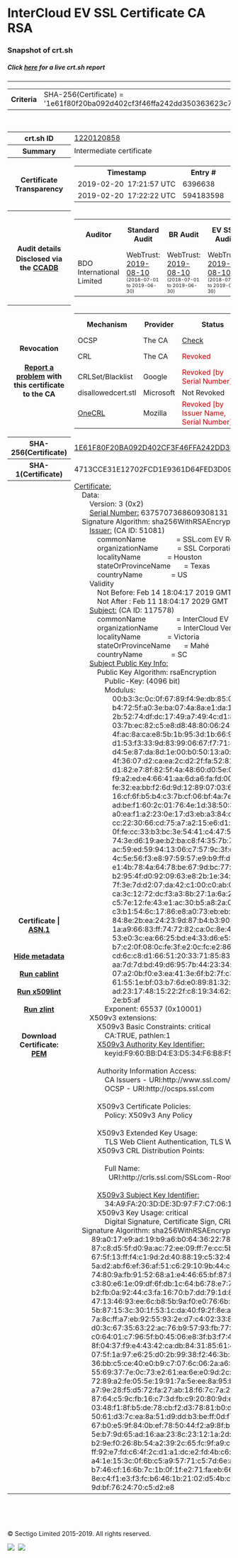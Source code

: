 # InterCloud EV SSL Certificate CA RSA
### Snapshot of crt.sh
##### Click [here](https://crt.sh/?q=1E61F80F20BA092D402CF3F46FFA242DD350363623C7714E1276798EABA140A2) for a live crt.sh report

---
<!DOCTYPE HTML PUBLIC "-//W3C//DTD HTML 4.0 Transitional//EN">
<HTML>

<BODY>

<TABLE>
  <TR>
    <TH class="outer">Criteria</TH>
    <TD class="outer">SHA-256(Certificate) = '1e61f80f20ba092d402cf3f46ffa242dd350363623c7714e1276798eaba140a2'</TD>
  </TR>
</TABLE>
<BR>
<TABLE>
  <TR>
    <TH class="outer">crt.sh ID</TH>
    <TD class="outer"><A href="?id=1220120858">1220120858</A></TD>
  </TR>
  <TR>
    <TH class="outer">Summary</TH>
    <TD class="outer">Intermediate certificate</TD>
  </TR>
  <TR>
    <TH class="outer">Certificate<BR>Transparency</TH>
    <TD class="outer">
<TABLE class="options" style="margin-left:0px">
  <TR>
    <TH>Timestamp</TH>
    <TH>Entry #</TH>
    <TH>Log Operator</TH>
    <TH>Log URL</TH>
  </TR>
  <TR>
    <TD>2019-02-20&nbsp; <FONT class="small">17:21:57 UTC</FONT></TD>
    <TD>6396638</TD>
    <TD>Sectigo</TD>
    <TD>https://dodo.ct.comodo.com</TD>
  </TR>
  <TR>
    <TD>2019-02-20&nbsp; <FONT class="small">17:22:22 UTC</FONT></TD>
    <TD>594183598</TD>
    <TD>Google</TD>
    <TD>https://ct.googleapis.com/rocketeer</TD>
  </TR>
</TABLE>
    </TD>
  </TR>
  <TR>
    <TH class="outer">Audit details<BR>
      <DIV class="small" style="padding-top:3px">Disclosed via the
        <A href="//ccadb-public.secure.force.com/mozilla/PublicAllIntermediateCerts" target="_blank">CCADB</A></DIV>
    </TH>
    <TD class="outer">
<TABLE class="options" style="margin-left:0px">
  <TR>
    <TH>Auditor</TH>
    <TH>Standard Audit</TH>
    <TH>BR Audit</TH>
    <TH>EV SSL Audit</TH>
    <TH>Documents</TH>
    <TH>CCADB</TH>
    <TH>Root Owner / Certificate</TH>
  </TR>
  <TR>
    <TD style="vertical-align:middle">BDO International Limited</TD>
    <TD>WebTrust:
      <A href="https://www.cpacanada.ca/generichandlers/CPACHandler.ashx?attachmentid=233834" target="_blank">2019-08-10</A>
      <BR><FONT style="font-size:8pt">(2018-07-01 to 2019-06-30)</FONT></TD>
    <TD>WebTrust:
      <A href="https://www.cpacanada.ca/generichandlers/CPACHandler.ashx?attachmentid=233835" target="_blank">2019-08-10</A>
      <BR><FONT style="font-size:8pt">(2018-07-01 to 2019-06-30)</FONT></TD>
    <TD>WebTrust:
      <A href="https://www.cpacanada.ca/generichandlers/CPACHandler.ashx?attachmentid=233836" target="_blank">2019-08-10</A>
      <BR><FONT style="font-size:8pt">(2018-07-01 to 2019-06-30)</FONT></TD>
    <TD>
      <A href="https://www.ssl.com/app/uploads/2019/06/SSLcom_CP_CPS_Version_1_6.pdf" target="blank">CP</A>
      <A href="https://www.ssl.com/app/uploads/2019/06/SSLcom_CP_CPS_Version_1_6.pdf" target="blank">CPS</A>
    </TD>
    <TD><A href="//ccadb.force.com/0011J00001MXQJpQAP" target="_blank">0011J00001MXQJpQAP</A></TD>
    <TD><A href="/?id=163978581">SSL.com</A></TD>
  </TR>
</TABLE>
    </TD>
  </TR>
  <TR>
    <TH class="outer">Revocation<BR><BR>
      <DIV class="small" style="padding-top:3px"><A href="?id=1220120858&opt=problemreporting">Report a problem</A> with<BR>this certificate to the CA</DIV></TH>
    <TD class="outer">
      <TABLE class="options" style="margin-left:0px">
        <TR>
          <TH>Mechanism</TH>
          <TH>Provider</TH>
          <TH>Status</TH>
          <TH>Revocation Date</TH>
          <TH>Last Observed in CRL</TH>
          <TH>Last Checked <SPAN style="color:#CC0000;vertical-align:middle;font-size:70%;font-weight:normal">(Error)</SPAN></TH>
        </TR>
        <TR>
          <TD>OCSP</TD>
          <TD>The CA</TD>
          <TD><A href="?id=1220120858&opt=ocsp">Check</A></TD>
          <TD><SPAN style="color:#888888">?</SPAN></TD>
          <TD><SPAN style="color:#888888">n/a</SPAN></TD>
          <TD><SPAN style="color:#888888">?</SPAN></TD>
        </TR>
        <TR>
          <TD>CRL</TD>
          <TD>The CA</TD>
          <TD><SPAN style="color:#CC0000">Revoked</SPAN></TD><TD>2019-04-05&nbsp; <FONT class="small">17:00:54 UTC</FONT></TD><TD>2019-05-21&nbsp; <FONT class="small">12:23:19 UTC</FONT></TD><TD>2019-12-04&nbsp; <FONT class="small">19:01:35 UTC</FONT></TD>
        </TR>
        <TR>
          <TD>CRLSet/Blacklist</TD>
          <TD>Google</TD>
          <TD><SPAN style="color:#CC0000">Revoked [by Serial Number]</SPAN></TD>
          <TD><SPAN style="color:#888888">n/a</SPAN></TD>
          <TD><SPAN style="color:#888888">n/a</SPAN></TD>
          <TD><SPAN style="color:#888888">n/a</SPAN></TD>
        </TR>
        <TR>
          <TD>disallowedcert.stl</TD>
          <TD>Microsoft</TD>
          <TD>Not Revoked</TD>
          <TD><SPAN style="color:#888888">n/a</SPAN></TD>
          <TD><SPAN style="color:#888888">n/a</SPAN></TD>
          <TD><SPAN style="color:#888888">n/a</SPAN></TD>
        </TR>
        <TR>
          <TD><A href="/mozilla-onecrl" target="_blank">OneCRL</A></TD>
          <TD>Mozilla</TD>
          <TD><SPAN style="color:#CC0000">Revoked [by Issuer Name, Serial Number]</SPAN></TD><TD><SPAN style="color:#888888">Unknown</SPAN></TD>
          <TD><SPAN style="color:#888888">n/a</SPAN></TD>
          <TD><SPAN style="color:#888888">n/a</SPAN></TD>
        </TR>
      </TABLE>
    </TD>
  </TR>
  <TR>
    <TH class="outer">SHA-256(Certificate)</TH>
    <TD class="outer"><A href="//censys.io/certificates/1e61f80f20ba092d402cf3f46ffa242dd350363623c7714e1276798eaba140a2">1E61F80F20BA092D402CF3F46FFA242DD350363623C7714E1276798EABA140A2</A></TD>
  </TR>
  <TR>
    <TH class="outer">SHA-1(Certificate)</TH>
    <TD class="outer">4713CCE31E12702FCD1E9361D64FED3D099BF700</TD>
  </TR>
  <TR>
    <TH class="outer">Certificate | <A href="?asn1=1220120858">ASN.1</A>
      <SPAN class="small"><BR>
      <BR><BR><A href="?id=1220120858&opt=nometadata">Hide metadata</A>
      <BR><BR><A href="?id=1220120858&opt=cablint">Run cablint</A>
      <BR><BR><A href="?id=1220120858&opt=x509lint">Run x509lint</A>
      <BR><BR><A href="?id=1220120858&opt=zlint">Run zlint</A>
      <BR><BR><BR>Download Certificate: <A href="?d=1220120858">PEM</A>
      </SPAN>
    </TH>
    <TD class="text"><A href="?d=1220120858">Certificate:</A><BR>&nbsp;&nbsp;&nbsp;&nbsp;Data:<BR>&nbsp;&nbsp;&nbsp;&nbsp;&nbsp;&nbsp;&nbsp;&nbsp;Version:&nbsp;3&nbsp;(0x2)<BR>&nbsp;&nbsp;&nbsp;&nbsp;&nbsp;&nbsp;&nbsp;&nbsp;<A href="?serial=587b101261cc5de3">Serial&nbsp;Number:</A>&nbsp;6375707368609308131&nbsp;(0x587b101261cc5de3)<BR>&nbsp;&nbsp;&nbsp;&nbsp;Signature&nbsp;Algorithm:&nbsp;sha256WithRSAEncryption<BR>&nbsp;&nbsp;&nbsp;&nbsp;&nbsp;&nbsp;&nbsp;&nbsp;<A href="?caid=51081">Issuer:</A> <SPAN class="small">(CA ID: 51081)</SPAN><BR>&nbsp;&nbsp;&nbsp;&nbsp;&nbsp;&nbsp;&nbsp;&nbsp;&nbsp;&nbsp;&nbsp;&nbsp;commonName&nbsp;&nbsp;&nbsp;&nbsp;&nbsp;&nbsp;&nbsp;&nbsp;&nbsp;&nbsp;&nbsp;&nbsp;&nbsp;&nbsp;&nbsp;&nbsp;=&nbsp;SSL.com&nbsp;EV&nbsp;Root&nbsp;Certification&nbsp;Authority&nbsp;RSA&nbsp;R2<BR>&nbsp;&nbsp;&nbsp;&nbsp;&nbsp;&nbsp;&nbsp;&nbsp;&nbsp;&nbsp;&nbsp;&nbsp;organizationName&nbsp;&nbsp;&nbsp;&nbsp;&nbsp;&nbsp;&nbsp;&nbsp;&nbsp;&nbsp;=&nbsp;SSL&nbsp;Corporation<BR>&nbsp;&nbsp;&nbsp;&nbsp;&nbsp;&nbsp;&nbsp;&nbsp;&nbsp;&nbsp;&nbsp;&nbsp;localityName&nbsp;&nbsp;&nbsp;&nbsp;&nbsp;&nbsp;&nbsp;&nbsp;&nbsp;&nbsp;&nbsp;&nbsp;&nbsp;&nbsp;=&nbsp;Houston<BR>&nbsp;&nbsp;&nbsp;&nbsp;&nbsp;&nbsp;&nbsp;&nbsp;&nbsp;&nbsp;&nbsp;&nbsp;stateOrProvinceName&nbsp;&nbsp;&nbsp;&nbsp;&nbsp;&nbsp;&nbsp;=&nbsp;Texas<BR>&nbsp;&nbsp;&nbsp;&nbsp;&nbsp;&nbsp;&nbsp;&nbsp;&nbsp;&nbsp;&nbsp;&nbsp;countryName&nbsp;&nbsp;&nbsp;&nbsp;&nbsp;&nbsp;&nbsp;&nbsp;&nbsp;&nbsp;&nbsp;&nbsp;&nbsp;&nbsp;&nbsp;=&nbsp;US<BR>&nbsp;&nbsp;&nbsp;&nbsp;&nbsp;&nbsp;&nbsp;&nbsp;Validity<BR>&nbsp;&nbsp;&nbsp;&nbsp;&nbsp;&nbsp;&nbsp;&nbsp;&nbsp;&nbsp;&nbsp;&nbsp;Not&nbsp;Before:&nbsp;Feb&nbsp;14&nbsp;18:04:17&nbsp;2019&nbsp;GMT<BR>&nbsp;&nbsp;&nbsp;&nbsp;&nbsp;&nbsp;&nbsp;&nbsp;&nbsp;&nbsp;&nbsp;&nbsp;Not&nbsp;After&nbsp;:&nbsp;Feb&nbsp;11&nbsp;18:04:17&nbsp;2029&nbsp;GMT<BR>&nbsp;&nbsp;&nbsp;&nbsp;&nbsp;&nbsp;&nbsp;&nbsp;<A href="?caid=117578">Subject:</A> <SPAN class="small">(CA ID: 117578)</SPAN><BR>&nbsp;&nbsp;&nbsp;&nbsp;&nbsp;&nbsp;&nbsp;&nbsp;&nbsp;&nbsp;&nbsp;&nbsp;commonName&nbsp;&nbsp;&nbsp;&nbsp;&nbsp;&nbsp;&nbsp;&nbsp;&nbsp;&nbsp;&nbsp;&nbsp;&nbsp;&nbsp;&nbsp;&nbsp;=&nbsp;InterCloud&nbsp;EV&nbsp;SSL&nbsp;Certificate&nbsp;CA&nbsp;RSA<BR>&nbsp;&nbsp;&nbsp;&nbsp;&nbsp;&nbsp;&nbsp;&nbsp;&nbsp;&nbsp;&nbsp;&nbsp;organizationName&nbsp;&nbsp;&nbsp;&nbsp;&nbsp;&nbsp;&nbsp;&nbsp;&nbsp;&nbsp;=&nbsp;InterCloud&nbsp;Ventures&nbsp;Inc<BR>&nbsp;&nbsp;&nbsp;&nbsp;&nbsp;&nbsp;&nbsp;&nbsp;&nbsp;&nbsp;&nbsp;&nbsp;localityName&nbsp;&nbsp;&nbsp;&nbsp;&nbsp;&nbsp;&nbsp;&nbsp;&nbsp;&nbsp;&nbsp;&nbsp;&nbsp;&nbsp;=&nbsp;Victoria<BR>&nbsp;&nbsp;&nbsp;&nbsp;&nbsp;&nbsp;&nbsp;&nbsp;&nbsp;&nbsp;&nbsp;&nbsp;stateOrProvinceName&nbsp;&nbsp;&nbsp;&nbsp;&nbsp;&nbsp;&nbsp;=&nbsp;Mahé<BR>&nbsp;&nbsp;&nbsp;&nbsp;&nbsp;&nbsp;&nbsp;&nbsp;&nbsp;&nbsp;&nbsp;&nbsp;countryName&nbsp;&nbsp;&nbsp;&nbsp;&nbsp;&nbsp;&nbsp;&nbsp;&nbsp;&nbsp;&nbsp;&nbsp;&nbsp;&nbsp;&nbsp;=&nbsp;SC<BR>&nbsp;&nbsp;&nbsp;&nbsp;&nbsp;&nbsp;&nbsp;&nbsp;<A href="?spkisha256=e768343ded4537e5fc91e85736c8b4835b45e320bdc7b9623a76e3dfb9aee1a3">Subject&nbsp;Public&nbsp;Key&nbsp;Info:</A><BR>&nbsp;&nbsp;&nbsp;&nbsp;&nbsp;&nbsp;&nbsp;&nbsp;&nbsp;&nbsp;&nbsp;&nbsp;Public&nbsp;Key&nbsp;Algorithm:&nbsp;rsaEncryption<BR>&nbsp;&nbsp;&nbsp;&nbsp;&nbsp;&nbsp;&nbsp;&nbsp;&nbsp;&nbsp;&nbsp;&nbsp;&nbsp;&nbsp;&nbsp;&nbsp;Public-Key:&nbsp;(4096&nbsp;bit)<BR>&nbsp;&nbsp;&nbsp;&nbsp;&nbsp;&nbsp;&nbsp;&nbsp;&nbsp;&nbsp;&nbsp;&nbsp;&nbsp;&nbsp;&nbsp;&nbsp;Modulus:<BR>&nbsp;&nbsp;&nbsp;&nbsp;&nbsp;&nbsp;&nbsp;&nbsp;&nbsp;&nbsp;&nbsp;&nbsp;&nbsp;&nbsp;&nbsp;&nbsp;&nbsp;&nbsp;&nbsp;&nbsp;00:b3:3c:0c:0f:67:89:f4:9e:db:85:02:ed:f5:a5:<BR>&nbsp;&nbsp;&nbsp;&nbsp;&nbsp;&nbsp;&nbsp;&nbsp;&nbsp;&nbsp;&nbsp;&nbsp;&nbsp;&nbsp;&nbsp;&nbsp;&nbsp;&nbsp;&nbsp;&nbsp;b4:72:5f:a0:3e:ba:07:4a:8a:e1:da:1b:c6:e8:55:<BR>&nbsp;&nbsp;&nbsp;&nbsp;&nbsp;&nbsp;&nbsp;&nbsp;&nbsp;&nbsp;&nbsp;&nbsp;&nbsp;&nbsp;&nbsp;&nbsp;&nbsp;&nbsp;&nbsp;&nbsp;2b:52:74:df:dc:17:49:a7:49:4c:d1:83:fe:67:a1:<BR>&nbsp;&nbsp;&nbsp;&nbsp;&nbsp;&nbsp;&nbsp;&nbsp;&nbsp;&nbsp;&nbsp;&nbsp;&nbsp;&nbsp;&nbsp;&nbsp;&nbsp;&nbsp;&nbsp;&nbsp;03:7b:ec:82:c5:e8:d8:48:80:06:24:2a:2d:aa:93:<BR>&nbsp;&nbsp;&nbsp;&nbsp;&nbsp;&nbsp;&nbsp;&nbsp;&nbsp;&nbsp;&nbsp;&nbsp;&nbsp;&nbsp;&nbsp;&nbsp;&nbsp;&nbsp;&nbsp;&nbsp;4f:ac:8a:ca:e8:5b:1b:95:3d:1b:66:95:38:b7:82:<BR>&nbsp;&nbsp;&nbsp;&nbsp;&nbsp;&nbsp;&nbsp;&nbsp;&nbsp;&nbsp;&nbsp;&nbsp;&nbsp;&nbsp;&nbsp;&nbsp;&nbsp;&nbsp;&nbsp;&nbsp;d1:53:f3:33:9d:83:99:06:67:f7:71:49:5b:64:2e:<BR>&nbsp;&nbsp;&nbsp;&nbsp;&nbsp;&nbsp;&nbsp;&nbsp;&nbsp;&nbsp;&nbsp;&nbsp;&nbsp;&nbsp;&nbsp;&nbsp;&nbsp;&nbsp;&nbsp;&nbsp;d4:5e:87:da:8d:1e:00:b0:50:13:a0:df:02:a0:ea:<BR>&nbsp;&nbsp;&nbsp;&nbsp;&nbsp;&nbsp;&nbsp;&nbsp;&nbsp;&nbsp;&nbsp;&nbsp;&nbsp;&nbsp;&nbsp;&nbsp;&nbsp;&nbsp;&nbsp;&nbsp;4f:36:07:d2:ca:ea:2c:d2:2f:fa:52:81:89:43:5c:<BR>&nbsp;&nbsp;&nbsp;&nbsp;&nbsp;&nbsp;&nbsp;&nbsp;&nbsp;&nbsp;&nbsp;&nbsp;&nbsp;&nbsp;&nbsp;&nbsp;&nbsp;&nbsp;&nbsp;&nbsp;d1:82:e7:8f:82:5f:4a:48:60:d0:5e:0a:34:44:2a:<BR>&nbsp;&nbsp;&nbsp;&nbsp;&nbsp;&nbsp;&nbsp;&nbsp;&nbsp;&nbsp;&nbsp;&nbsp;&nbsp;&nbsp;&nbsp;&nbsp;&nbsp;&nbsp;&nbsp;&nbsp;f9:a2:ed:e4:66:41:aa:6d:a6:fa:fd:00:fa:bf:b5:<BR>&nbsp;&nbsp;&nbsp;&nbsp;&nbsp;&nbsp;&nbsp;&nbsp;&nbsp;&nbsp;&nbsp;&nbsp;&nbsp;&nbsp;&nbsp;&nbsp;&nbsp;&nbsp;&nbsp;&nbsp;fe:32:ea:bb:f2:6d:9d:12:89:07:03:6f:32:ce:d6:<BR>&nbsp;&nbsp;&nbsp;&nbsp;&nbsp;&nbsp;&nbsp;&nbsp;&nbsp;&nbsp;&nbsp;&nbsp;&nbsp;&nbsp;&nbsp;&nbsp;&nbsp;&nbsp;&nbsp;&nbsp;16:cf:6f:b5:b4:c3:7b:cf:06:bf:4a:7e:37:cc:10:<BR>&nbsp;&nbsp;&nbsp;&nbsp;&nbsp;&nbsp;&nbsp;&nbsp;&nbsp;&nbsp;&nbsp;&nbsp;&nbsp;&nbsp;&nbsp;&nbsp;&nbsp;&nbsp;&nbsp;&nbsp;ad:be:f1:60:2c:01:76:4e:1d:38:50:38:59:e0:63:<BR>&nbsp;&nbsp;&nbsp;&nbsp;&nbsp;&nbsp;&nbsp;&nbsp;&nbsp;&nbsp;&nbsp;&nbsp;&nbsp;&nbsp;&nbsp;&nbsp;&nbsp;&nbsp;&nbsp;&nbsp;a0:ea:f1:a2:23:0e:17:d3:eb:a3:84:cc:4e:8c:ec:<BR>&nbsp;&nbsp;&nbsp;&nbsp;&nbsp;&nbsp;&nbsp;&nbsp;&nbsp;&nbsp;&nbsp;&nbsp;&nbsp;&nbsp;&nbsp;&nbsp;&nbsp;&nbsp;&nbsp;&nbsp;cc:22:30:66:cd:75:a7:a2:15:e6:d1:b9:52:65:b8:<BR>&nbsp;&nbsp;&nbsp;&nbsp;&nbsp;&nbsp;&nbsp;&nbsp;&nbsp;&nbsp;&nbsp;&nbsp;&nbsp;&nbsp;&nbsp;&nbsp;&nbsp;&nbsp;&nbsp;&nbsp;0f:fe:cc:33:b3:bc:3e:54:41:c4:47:51:c6:7f:9b:<BR>&nbsp;&nbsp;&nbsp;&nbsp;&nbsp;&nbsp;&nbsp;&nbsp;&nbsp;&nbsp;&nbsp;&nbsp;&nbsp;&nbsp;&nbsp;&nbsp;&nbsp;&nbsp;&nbsp;&nbsp;74:3e:d6:19:ae:b2:ba:c8:f4:35:7b:71:e8:2c:43:<BR>&nbsp;&nbsp;&nbsp;&nbsp;&nbsp;&nbsp;&nbsp;&nbsp;&nbsp;&nbsp;&nbsp;&nbsp;&nbsp;&nbsp;&nbsp;&nbsp;&nbsp;&nbsp;&nbsp;&nbsp;ac:59:ed:59:94:13:06:c7:57:9c:3f:c2:f6:cd:e0:<BR>&nbsp;&nbsp;&nbsp;&nbsp;&nbsp;&nbsp;&nbsp;&nbsp;&nbsp;&nbsp;&nbsp;&nbsp;&nbsp;&nbsp;&nbsp;&nbsp;&nbsp;&nbsp;&nbsp;&nbsp;4c:5e:56:f3:e8:97:59:57:e9:b9:ff:da:af:10:ff:<BR>&nbsp;&nbsp;&nbsp;&nbsp;&nbsp;&nbsp;&nbsp;&nbsp;&nbsp;&nbsp;&nbsp;&nbsp;&nbsp;&nbsp;&nbsp;&nbsp;&nbsp;&nbsp;&nbsp;&nbsp;e1:4b:78:4a:64:78:be:67:9d:bc:77:b5:cf:c6:5f:<BR>&nbsp;&nbsp;&nbsp;&nbsp;&nbsp;&nbsp;&nbsp;&nbsp;&nbsp;&nbsp;&nbsp;&nbsp;&nbsp;&nbsp;&nbsp;&nbsp;&nbsp;&nbsp;&nbsp;&nbsp;b2:95:4f:d0:92:09:63:e8:2b:1e:34:b9:92:02:4d:<BR>&nbsp;&nbsp;&nbsp;&nbsp;&nbsp;&nbsp;&nbsp;&nbsp;&nbsp;&nbsp;&nbsp;&nbsp;&nbsp;&nbsp;&nbsp;&nbsp;&nbsp;&nbsp;&nbsp;&nbsp;7f:3e:7d:d2:07:da:42:c1:00:c0:ab:08:87:5b:fc:<BR>&nbsp;&nbsp;&nbsp;&nbsp;&nbsp;&nbsp;&nbsp;&nbsp;&nbsp;&nbsp;&nbsp;&nbsp;&nbsp;&nbsp;&nbsp;&nbsp;&nbsp;&nbsp;&nbsp;&nbsp;ca:3c:12:72:dc:f3:a3:8b:27:1a:6a:2b:6b:c9:40:<BR>&nbsp;&nbsp;&nbsp;&nbsp;&nbsp;&nbsp;&nbsp;&nbsp;&nbsp;&nbsp;&nbsp;&nbsp;&nbsp;&nbsp;&nbsp;&nbsp;&nbsp;&nbsp;&nbsp;&nbsp;c5:7e:12:fe:43:e1:ac:30:b5:a8:2a:03:3c:04:9e:<BR>&nbsp;&nbsp;&nbsp;&nbsp;&nbsp;&nbsp;&nbsp;&nbsp;&nbsp;&nbsp;&nbsp;&nbsp;&nbsp;&nbsp;&nbsp;&nbsp;&nbsp;&nbsp;&nbsp;&nbsp;c3:b1:54:6c:17:86:e8:a0:73:eb:eb:41:35:d6:c6:<BR>&nbsp;&nbsp;&nbsp;&nbsp;&nbsp;&nbsp;&nbsp;&nbsp;&nbsp;&nbsp;&nbsp;&nbsp;&nbsp;&nbsp;&nbsp;&nbsp;&nbsp;&nbsp;&nbsp;&nbsp;84:8e:2b:ea:24:23:9d:87:b4:b3:90:08:51:6f:26:<BR>&nbsp;&nbsp;&nbsp;&nbsp;&nbsp;&nbsp;&nbsp;&nbsp;&nbsp;&nbsp;&nbsp;&nbsp;&nbsp;&nbsp;&nbsp;&nbsp;&nbsp;&nbsp;&nbsp;&nbsp;1a:a9:66:83:ff:74:72:82:ca:0c:8e:44:c2:36:12:<BR>&nbsp;&nbsp;&nbsp;&nbsp;&nbsp;&nbsp;&nbsp;&nbsp;&nbsp;&nbsp;&nbsp;&nbsp;&nbsp;&nbsp;&nbsp;&nbsp;&nbsp;&nbsp;&nbsp;&nbsp;53:e0:3c:ea:66:25:bd:e4:33:d6:e5:68:ba:cf:70:<BR>&nbsp;&nbsp;&nbsp;&nbsp;&nbsp;&nbsp;&nbsp;&nbsp;&nbsp;&nbsp;&nbsp;&nbsp;&nbsp;&nbsp;&nbsp;&nbsp;&nbsp;&nbsp;&nbsp;&nbsp;b7:c2:0f:08:0c:fe:3f:e2:0c:fc:e2:86:cd:29:e8:<BR>&nbsp;&nbsp;&nbsp;&nbsp;&nbsp;&nbsp;&nbsp;&nbsp;&nbsp;&nbsp;&nbsp;&nbsp;&nbsp;&nbsp;&nbsp;&nbsp;&nbsp;&nbsp;&nbsp;&nbsp;cd:6c:c8:d1:66:51:20:33:71:85:83:7e:ef:bb:29:<BR>&nbsp;&nbsp;&nbsp;&nbsp;&nbsp;&nbsp;&nbsp;&nbsp;&nbsp;&nbsp;&nbsp;&nbsp;&nbsp;&nbsp;&nbsp;&nbsp;&nbsp;&nbsp;&nbsp;&nbsp;aa:7d:7d:bd:49:d6:95:7b:44:23:34:a1:e7:af:19:<BR>&nbsp;&nbsp;&nbsp;&nbsp;&nbsp;&nbsp;&nbsp;&nbsp;&nbsp;&nbsp;&nbsp;&nbsp;&nbsp;&nbsp;&nbsp;&nbsp;&nbsp;&nbsp;&nbsp;&nbsp;07:a2:0b:f0:e3:ea:41:3e:6f:b2:7f:c3:6c:db:c6:<BR>&nbsp;&nbsp;&nbsp;&nbsp;&nbsp;&nbsp;&nbsp;&nbsp;&nbsp;&nbsp;&nbsp;&nbsp;&nbsp;&nbsp;&nbsp;&nbsp;&nbsp;&nbsp;&nbsp;&nbsp;61:55:1e:bf:03:b7:6d:e0:89:81:32:f1:5b:3a:8d:<BR>&nbsp;&nbsp;&nbsp;&nbsp;&nbsp;&nbsp;&nbsp;&nbsp;&nbsp;&nbsp;&nbsp;&nbsp;&nbsp;&nbsp;&nbsp;&nbsp;&nbsp;&nbsp;&nbsp;&nbsp;ad:23:17:48:15:22:2f:c8:19:34:62:d2:1c:36:d3:<BR>&nbsp;&nbsp;&nbsp;&nbsp;&nbsp;&nbsp;&nbsp;&nbsp;&nbsp;&nbsp;&nbsp;&nbsp;&nbsp;&nbsp;&nbsp;&nbsp;&nbsp;&nbsp;&nbsp;&nbsp;2e:b5:af<BR>&nbsp;&nbsp;&nbsp;&nbsp;&nbsp;&nbsp;&nbsp;&nbsp;&nbsp;&nbsp;&nbsp;&nbsp;&nbsp;&nbsp;&nbsp;&nbsp;Exponent:&nbsp;65537&nbsp;(0x10001)<BR>&nbsp;&nbsp;&nbsp;&nbsp;&nbsp;&nbsp;&nbsp;&nbsp;X509v3&nbsp;extensions:<BR>&nbsp;&nbsp;&nbsp;&nbsp;&nbsp;&nbsp;&nbsp;&nbsp;&nbsp;&nbsp;&nbsp;&nbsp;X509v3&nbsp;Basic&nbsp;Constraints:&nbsp;critical<BR>&nbsp;&nbsp;&nbsp;&nbsp;&nbsp;&nbsp;&nbsp;&nbsp;&nbsp;&nbsp;&nbsp;&nbsp;&nbsp;&nbsp;&nbsp;&nbsp;CA:TRUE,&nbsp;pathlen:1<BR>&nbsp;&nbsp;&nbsp;&nbsp;&nbsp;&nbsp;&nbsp;&nbsp;&nbsp;&nbsp;&nbsp;&nbsp;<A href="?ski=f960bbd4e3d534f6b8f5068025a773db4669a89e">X509v3&nbsp;Authority&nbsp;Key&nbsp;Identifier:</A><BR>&nbsp;&nbsp;&nbsp;&nbsp;&nbsp;&nbsp;&nbsp;&nbsp;&nbsp;&nbsp;&nbsp;&nbsp;&nbsp;&nbsp;&nbsp;&nbsp;keyid:F9:60:BB:D4:E3:D5:34:F6:B8:F5:06:80:25:A7:73:DB:46:69:A8:9E<BR><BR>&nbsp;&nbsp;&nbsp;&nbsp;&nbsp;&nbsp;&nbsp;&nbsp;&nbsp;&nbsp;&nbsp;&nbsp;Authority&nbsp;Information&nbsp;Access:&nbsp;<BR>&nbsp;&nbsp;&nbsp;&nbsp;&nbsp;&nbsp;&nbsp;&nbsp;&nbsp;&nbsp;&nbsp;&nbsp;&nbsp;&nbsp;&nbsp;&nbsp;CA&nbsp;Issuers&nbsp;-&nbsp;URI:http://www.ssl.com/repository/SSLcom-RootCA-EV-RSA-4096-R2.crt<BR>&nbsp;&nbsp;&nbsp;&nbsp;&nbsp;&nbsp;&nbsp;&nbsp;&nbsp;&nbsp;&nbsp;&nbsp;&nbsp;&nbsp;&nbsp;&nbsp;OCSP&nbsp;-&nbsp;URI:http://ocsps.ssl.com<BR><BR>&nbsp;&nbsp;&nbsp;&nbsp;&nbsp;&nbsp;&nbsp;&nbsp;&nbsp;&nbsp;&nbsp;&nbsp;X509v3&nbsp;Certificate&nbsp;Policies:&nbsp;<BR>&nbsp;&nbsp;&nbsp;&nbsp;&nbsp;&nbsp;&nbsp;&nbsp;&nbsp;&nbsp;&nbsp;&nbsp;&nbsp;&nbsp;&nbsp;&nbsp;Policy:&nbsp;X509v3&nbsp;Any&nbsp;Policy<BR><BR>&nbsp;&nbsp;&nbsp;&nbsp;&nbsp;&nbsp;&nbsp;&nbsp;&nbsp;&nbsp;&nbsp;&nbsp;X509v3&nbsp;Extended&nbsp;Key&nbsp;Usage:&nbsp;<BR>&nbsp;&nbsp;&nbsp;&nbsp;&nbsp;&nbsp;&nbsp;&nbsp;&nbsp;&nbsp;&nbsp;&nbsp;&nbsp;&nbsp;&nbsp;&nbsp;TLS&nbsp;Web&nbsp;Client&nbsp;Authentication,&nbsp;TLS&nbsp;Web&nbsp;Server&nbsp;Authentication<BR>&nbsp;&nbsp;&nbsp;&nbsp;&nbsp;&nbsp;&nbsp;&nbsp;&nbsp;&nbsp;&nbsp;&nbsp;X509v3&nbsp;CRL&nbsp;Distribution&nbsp;Points:&nbsp;<BR><BR>&nbsp;&nbsp;&nbsp;&nbsp;&nbsp;&nbsp;&nbsp;&nbsp;&nbsp;&nbsp;&nbsp;&nbsp;&nbsp;&nbsp;&nbsp;&nbsp;Full&nbsp;Name:<BR>&nbsp;&nbsp;&nbsp;&nbsp;&nbsp;&nbsp;&nbsp;&nbsp;&nbsp;&nbsp;&nbsp;&nbsp;&nbsp;&nbsp;&nbsp;&nbsp;&nbsp;&nbsp;URI:http://crls.ssl.com/SSLcom-RootCA-EV-RSA-4096-R2.crl<BR><BR>&nbsp;&nbsp;&nbsp;&nbsp;&nbsp;&nbsp;&nbsp;&nbsp;&nbsp;&nbsp;&nbsp;&nbsp;<A href="?ski=34a9fa203dde3d97f7c7061f47a92f3158164ccc">X509v3&nbsp;Subject&nbsp;Key&nbsp;Identifier:</A><BR>&nbsp;&nbsp;&nbsp;&nbsp;&nbsp;&nbsp;&nbsp;&nbsp;&nbsp;&nbsp;&nbsp;&nbsp;&nbsp;&nbsp;&nbsp;&nbsp;34:A9:FA:20:3D:DE:3D:97:F7:C7:06:1F:47:A9:2F:31:58:16:4C:CC<BR>&nbsp;&nbsp;&nbsp;&nbsp;&nbsp;&nbsp;&nbsp;&nbsp;&nbsp;&nbsp;&nbsp;&nbsp;X509v3&nbsp;Key&nbsp;Usage:&nbsp;critical<BR>&nbsp;&nbsp;&nbsp;&nbsp;&nbsp;&nbsp;&nbsp;&nbsp;&nbsp;&nbsp;&nbsp;&nbsp;&nbsp;&nbsp;&nbsp;&nbsp;Digital&nbsp;Signature,&nbsp;Certificate&nbsp;Sign,&nbsp;CRL&nbsp;Sign<BR>&nbsp;&nbsp;&nbsp;&nbsp;Signature&nbsp;Algorithm:&nbsp;sha256WithRSAEncryption<BR>&nbsp;&nbsp;&nbsp;&nbsp;&nbsp;&nbsp;&nbsp;&nbsp;&nbsp;89:a0:17:e9:ad:19:b9:a6:b0:64:36:22:78:40:0c:22:2a:29:<BR>&nbsp;&nbsp;&nbsp;&nbsp;&nbsp;&nbsp;&nbsp;&nbsp;&nbsp;87:c8:d5:5f:d0:9a:ac:72:ee:09:ff:7e:cc:5b:97:72:0a:cf:<BR>&nbsp;&nbsp;&nbsp;&nbsp;&nbsp;&nbsp;&nbsp;&nbsp;&nbsp;67:5f:13:ff:f4:c1:9d:2d:40:88:19:c5:32:4f:88:e9:3c:76:<BR>&nbsp;&nbsp;&nbsp;&nbsp;&nbsp;&nbsp;&nbsp;&nbsp;&nbsp;5a:d2:ab:f6:ef:36:af:51:c6:29:10:9b:44:cc:1f:45:16:11:<BR>&nbsp;&nbsp;&nbsp;&nbsp;&nbsp;&nbsp;&nbsp;&nbsp;&nbsp;74:80:9a:fb:91:52:68:a1:e4:46:65:bf:87:ba:9f:92:9d:54:<BR>&nbsp;&nbsp;&nbsp;&nbsp;&nbsp;&nbsp;&nbsp;&nbsp;&nbsp;c3:80:e6:1e:09:df:6f:db:1c:64:b6:78:e7:79:32:2b:df:3b:<BR>&nbsp;&nbsp;&nbsp;&nbsp;&nbsp;&nbsp;&nbsp;&nbsp;&nbsp;b2:fb:0a:92:44:c3:fa:16:70:b7:dd:79:1d:8d:a9:86:3d:ac:<BR>&nbsp;&nbsp;&nbsp;&nbsp;&nbsp;&nbsp;&nbsp;&nbsp;&nbsp;47:13:46:93:ee:6c:b8:5b:9a:f0:e0:76:6b:1a:e2:e0:45:1c:<BR>&nbsp;&nbsp;&nbsp;&nbsp;&nbsp;&nbsp;&nbsp;&nbsp;&nbsp;5b:87:15:3c:30:1f:53:1c:da:40:f9:2f:8e:a9:bc:57:9f:03:<BR>&nbsp;&nbsp;&nbsp;&nbsp;&nbsp;&nbsp;&nbsp;&nbsp;&nbsp;7a:8c:ff:a7:eb:92:55:93:2e:d7:c4:02:33:86:2c:01:ad:99:<BR>&nbsp;&nbsp;&nbsp;&nbsp;&nbsp;&nbsp;&nbsp;&nbsp;&nbsp;d0:3c:67:35:63:22:ac:76:b9:57:93:fb:77:98:4c:b7:70:15:<BR>&nbsp;&nbsp;&nbsp;&nbsp;&nbsp;&nbsp;&nbsp;&nbsp;&nbsp;c0:64:01:c7:96:5f:b0:45:06:e8:3f:b3:f7:4b:0a:b3:31:00:<BR>&nbsp;&nbsp;&nbsp;&nbsp;&nbsp;&nbsp;&nbsp;&nbsp;&nbsp;8f:04:37:f9:e4:43:42:ca:db:84:31:85:61:48:5b:57:dd:63:<BR>&nbsp;&nbsp;&nbsp;&nbsp;&nbsp;&nbsp;&nbsp;&nbsp;&nbsp;07:5f:1a:97:e6:25:d0:2b:99:38:f2:46:3b:3b:e0:40:f1:b0:<BR>&nbsp;&nbsp;&nbsp;&nbsp;&nbsp;&nbsp;&nbsp;&nbsp;&nbsp;36:bb:c5:ce:40:e0:b9:c7:07:6c:06:2a:a6:4d:b9:fb:de:cf:<BR>&nbsp;&nbsp;&nbsp;&nbsp;&nbsp;&nbsp;&nbsp;&nbsp;&nbsp;55:69:37:7e:0c:73:e2:61:ea:6e:e0:9d:2c:e3:49:9c:c6:6a:<BR>&nbsp;&nbsp;&nbsp;&nbsp;&nbsp;&nbsp;&nbsp;&nbsp;&nbsp;72:89:a2:fe:05:5e:19:91:7a:5e:ee:8a:95:b6:fd:74:d1:a8:<BR>&nbsp;&nbsp;&nbsp;&nbsp;&nbsp;&nbsp;&nbsp;&nbsp;&nbsp;a7:9e:28:f5:d5:72:fa:27:ab:18:f6:7c:7a:2f:12:fa:c5:fb:<BR>&nbsp;&nbsp;&nbsp;&nbsp;&nbsp;&nbsp;&nbsp;&nbsp;&nbsp;87:64:c5:9c:fb:16:c7:3d:fb:c9:20:80:9d:e2:74:db:dc:67:<BR>&nbsp;&nbsp;&nbsp;&nbsp;&nbsp;&nbsp;&nbsp;&nbsp;&nbsp;03:48:f1:8f:b5:de:78:cb:f2:d3:78:81:b0:da:50:21:40:7f:<BR>&nbsp;&nbsp;&nbsp;&nbsp;&nbsp;&nbsp;&nbsp;&nbsp;&nbsp;50:61:d3:7c:ea:8a:51:d9:dd:b3:be:ff:0d:f7:5a:47:9f:e7:<BR>&nbsp;&nbsp;&nbsp;&nbsp;&nbsp;&nbsp;&nbsp;&nbsp;&nbsp;67:b0:e5:9f:84:0b:ef:78:50:44:f2:a9:8f:b3:27:15:56:b3:<BR>&nbsp;&nbsp;&nbsp;&nbsp;&nbsp;&nbsp;&nbsp;&nbsp;&nbsp;5e:b7:9d:65:ad:16:aa:23:8c:23:12:1a:2d:da:f6:03:49:80:<BR>&nbsp;&nbsp;&nbsp;&nbsp;&nbsp;&nbsp;&nbsp;&nbsp;&nbsp;b2:9e:f0:26:8b:54:a2:39:2c:65:fc:9f:a9:c9:4b:f8:68:bc:<BR>&nbsp;&nbsp;&nbsp;&nbsp;&nbsp;&nbsp;&nbsp;&nbsp;&nbsp;ff:92:e7:fd:c6:4f:2c:d1:a1:dc:e2:fd:4b:c6:a6:80:b4:b6:<BR>&nbsp;&nbsp;&nbsp;&nbsp;&nbsp;&nbsp;&nbsp;&nbsp;&nbsp;a4:1e:15:3c:0f:6b:c5:a9:57:71:c5:7d:6e:ae:db:59:ee:d7:<BR>&nbsp;&nbsp;&nbsp;&nbsp;&nbsp;&nbsp;&nbsp;&nbsp;&nbsp;b7:46:cf:16:6b:7c:1b:0f:1f:e2:71:fa:eb:66:d2:28:94:37:<BR>&nbsp;&nbsp;&nbsp;&nbsp;&nbsp;&nbsp;&nbsp;&nbsp;&nbsp;8e:c4:f1:e3:f3:fc:b6:46:1b:21:02:d5:4b:cf:d7:c0:00:76:<BR>&nbsp;&nbsp;&nbsp;&nbsp;&nbsp;&nbsp;&nbsp;&nbsp;&nbsp;9d:bf:76:24:70:c5:d2:e8<BR>    </TD>
  </TR>
</TABLE>

  <BR><BR><BR>

  <P class="copyright">&copy; Sectigo Limited 2015-2019. All rights reserved.</P>
  <DIV>
    <A href="https://sectigo.com/"><IMG src="/sectigo_s.png"></A>
    &nbsp;<A href="https://github.com/crtsh"><IMG src="/GitHub-Mark-32px.png"></A>
  </DIV>
</BODY>
</HTML>
